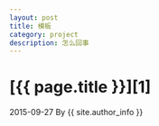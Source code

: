 ```yaml
---
layout: post
title: 模板
category: project
description: 怎么回事
---
```

# [{{ page.title }}][1]
2015-09-27 By {{ site.author_info }}


